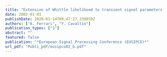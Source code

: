 ```yaml
---
title: "Extension of Whittle likelihood to transient signal parameters estimation, application to stellar speckle interferometry"
date: 2002-01-01
publishDate: 2020-01-14T09:47:27.339859Z
authors: ["A. Ferrari", "Y. Cavallin"]
publication_types: ["1"]
abstract: ""
featured: false
publication: "*European Signal Processing Conference (EUSIPCO)*"
url_pdf: "Publi_pdf/eusipco02_b.pdf"
---
```


